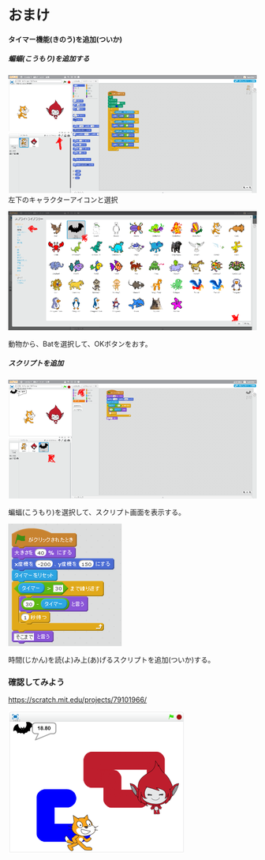 # おまけ


#### タイマー機能(きのう)を追加(ついか)

##### 蝙蝠(こうもり)を追加する
![](b_001a.png)
左下のキャラクターアイコンと選択

![](b_002a.png)

動物から、Batを選択して、OKボタンをおす。


##### スクリプトを追加

![](b_003a.png)

蝙蝠(こうもり)を選択して、スクリプト画面を表示する。

![](b_004a.png)

時間(じかん)を読(よ)み上(あ)げるスクリプトを追加(ついか)する。

### 確認してみよう

https://scratch.mit.edu/projects/79101966/

![](b_005a.png)
